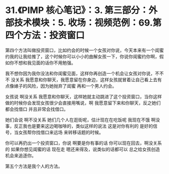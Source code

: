 # 31.《PIMP 核心笔记》：3. 第三部分：外部技术模块：5. 收场：视频范例：69.第四个方法：投资窗口

第四个方法叫做投资窗口，比如约会的时候一个女孩对你说，今天本来有一个闺蜜约我的让我给推了，这个时候你可以小小的曲解女孩一下，你说你闺蜜约你啊，假如你不想和我见面的话你不用勉强。

我不想你因为我你没法和你闺蜜见面，这样你再创造一个机会让女孩对你说，不不不 没关系 我愿意和你聊天，我愿意留在你身边，这样女孩就冒着让自己看上去有点像婊子的风险，因为她抛弃了闺蜜 再和一个男人约会。

女孩说 啊没关系 我愿意和你聊天，这样她就主动跳进了这个投资窗口，当你这样做的时候你会发现女孩很少会直接用嘴说，啊 我愿意留下来和你聊天，反之她们都会找借口 并且非常会找借口。

她们会说 啊不没关系 她们几个人在逛街呢，估计现在在吃饭呢 我现在不饿 啊没事，反正我也是要来这边喝咖啡的，类似这样的说法 这是对你有利的 是好的信号，当女孩帮你找借口来远场 来转移话题的时候。

你可以再扔出一个投资窗口，你说 啊要是你有事的话 你可以现在回去，啊没关系的 如果你想见闺蜜的话 现在走 嗯还来得及，说类似的话都可以 总之给女孩创造机会来追逐你。

第五个方法是我个人的方法。